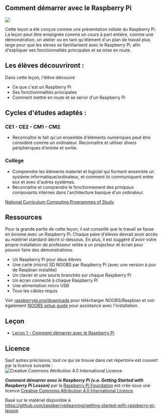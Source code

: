 ## Comment démarrer avec le Raspberry Pi

![](cover.png)

Cette leçon a été conçue comme une présentation initiale du Raspberry Pi. La leçon peut être enseignée comme un cours à part entière, comme une démonstration, un atelier ou en tant qu'élément d'un plan de travail plus large pour que les eleves se familiarisent avec le Raspberry Pi, afin d'expliquer ses fonctionnalités principales et sa mise en route. 

## Les élèves découvriront :

Dans cette leçon, l'élève découvre

- Ce que c'est un Raspberry Pi
- Ses fonctionnnalités principales
- Comment mettre en route et se servir d'un Raspberry Pi

## Cycles d'études adaptés :

### CE1 - CE2 - CM1 - CM2

- Reconnaître le fait qu'un ensemble d'éléments numériques peut être considéré comme un ordinateur. Reconnaître et utiliser divers périphériques d'entrée et sortie.

### Collège

- Comprendre les éléments materiel et logiciel qui forment ensemble un système informatique/ordinateur, et comment ils communiquent entre eux et avec d'autres systèmes.
- Reconnaitre et comprendre le fonctionnement des prinipaux composants internes dans l'architecture basique d'un ordinateur.

[National Curriculum Computing Programmes of Study](https://www.gov.uk/government/publications/national-curriculum-in-england-computing-programmes-of-study/national-curriculum-in-england-computing-programmes-of-study#key-stage-3)

## Ressources

Pour la grande partie de cette leçon, il est conseillé que le travail se fasse en binome avec un Raspberry Pi. Chaque paire d'élèves devrait avoir accès au matériel standard décrit ci-dessous. En plus, il est suggéré d'avoir votre propre installation de professeur reliée à un projecteur et écran pour pouvoir faire des démonstrations.

- Un Raspberry Pi pour deux élèves
- Une carte (micro) SD NOOBS par Raspberry Pi (avec une version à jour de Raspbian installée)
- Un clavier et une souris branchés sur chaque Raspberry Pi
- Un écran connecté à chaque Raspberry Pi
- Une alimentation micro USB
- Tous les câbles requis

Voir [raspberrypi.org/downloads](http://www.raspberrypi.org/downloads/) pour télécharger NOOBS/Raspbian et voir également [NOOBS setup guide](http://www.raspberrypi.org/help/noobs-setup/) pour assistance avec l'installation.

## Leçon

- [Leçon 1 - Comment démarrer avec le Raspberry Pi](lesson-1/lesson.md)

## Licence

Sauf autres précisions, tout ce qui se trouve dans cet répertoire est couvert par la licence suivante :
![Creative Commons Attribution 4.0 International Licence](http://i.creativecommons.org/l/by-sa/4.0/88x31.png)

***Comment démarrer avec le Raspberry Pi (v.o. Getting Started with Raspberry Pi Lesson)*** par la [Raspberry Pi Foundation](http://www.raspberrypi.org) est crée sous une licence [Creative Commons Attribution 4.0 International Licence](http://creativecommons.org/licenses/by-sa/4.0/).

Basé sur le matériel disponible à https://github.com/raspberrypilearning/getting-started-with-raspberry-pi-lesson
